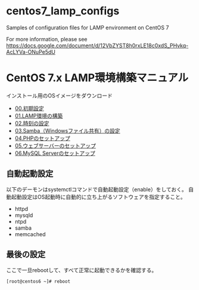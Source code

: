 # centos7_lamp_configs
Samples of configuration files for LAMP environment on CentOS 7

For more information, please see https://docs.google.com/document/d/12VbZYST8h0rxLE18c0xdS_PHvkq-AcLYVa-ONuPe5dU

# CentOS 7.x LAMP環境構築マニュアル
インストール用のOSイメージをダウンロード

- [00.初期設定](00.初期設定.md)
- [01.LAMP環境の構築](01.LAMP環境の構築.md)
- [02.時刻の設定](02.時刻の設定.md)
- [03.Samba（Windowsファイル共有）の設定](03.amba（Windowsファイル共有）の設定.md)
- [04.PHPのセットアップ](04.PHPのセットアップ.md)
- [05.ウェブサーバーのセットアップ](05.ウェブサーバーのセットアップ.md)
- [06.MySQL Serverのセットアップ](06.MySQL_Serverのセットアップ.md)

## 自動起動設定

以下のデーモンはsystemctlコマンドで自動起動設定（enable）をしておく。
自動起動設定はOS起動時に自動的に立ち上がるソフトウェアを指定すること。

- httpd
- mysqld
- ntpd
- samba
- memcached


## 最後の設定

ここで一旦rebootして、すべて正常に起動できるかを確認する。

```bash
[root@centos6 ~]# reboot
```

